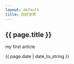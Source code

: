 ```yaml
---
layout: default
title: 你好世界
---
```


<h2>{{ page.title }}</h2>
<p>my first article</p>
<p>{{ page.date | date_to_string }}</p>
